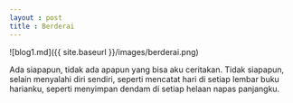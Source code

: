 ```yaml
---
layout : post 
title : Berderai
---
```


![blog1.md]({{ site.baseurl }}/images/berderai.png)

Ada siapapun, tidak ada apapun yang bisa aku ceritakan.
Tidak siapapun, selain menyalahi diri sendiri, 
seperti mencatat hari di setiap lembar buku harianku,
seperti menyimpan dendam di setiap helaan napas panjangku.
